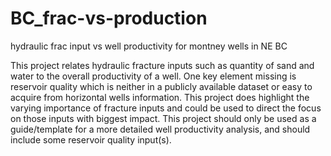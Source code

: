 # BC_frac-vs-production
hydraulic frac input vs well productivity for montney wells in NE BC

This project relates hydraulic fracture inputs such as quantity of sand and water to the overall productivity of a well.  One key element missing is reservoir quality which is neither in a publicly available dataset or easy to acquire from horizontal wells information.  This project does highlight the varying importance of fracture inputs and could be used to direct the focus on those inputs with biggest impact.  This project should only be used as a guide/template for a more detailed well productivity analysis, and should include some reservoir quality input(s).
